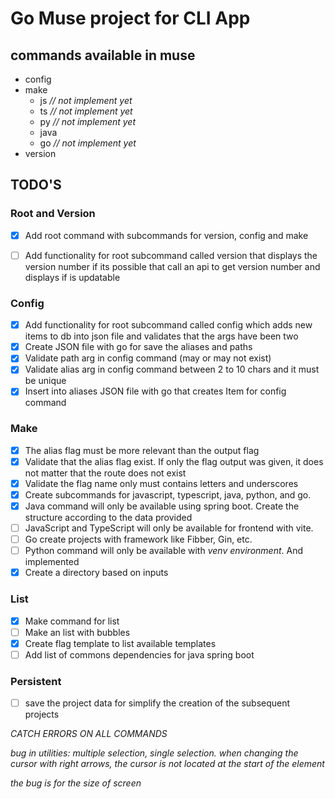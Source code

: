 # Go Muse project for CLI App

## commands available in muse

* config
* make
  * js *// not implement yet*
  * ts *// not implement yet*
  * py *// not implement yet*
  * java
  * go *// not implement yet*
* version

## TODO'S

### Root and Version

- [x] Add root command with subcommands for version, config and make

- [ ] Add functionality for root subcommand called version that displays the version number if its possible that call an api to get version number and displays if is updatable

### Config

- [x] Add functionality for root subcommand called config which adds new items to db into json file and validates that the args have been two
- [x] Create JSON file with go for save the aliases and paths
- [x] Validate path arg in config command (may or may not exist)
- [x] Validate alias arg in config command between 2 to 10 chars and it must be unique
- [x] Insert into aliases JSON file with go that creates Item for config command

### Make

- [x] The alias flag must be more relevant than the output flag
- [x] Validate that the alias flag exist. If only the flag output was given, it does not matter that the route does not exist
- [x] Validate the flag name only must contains letters and underscores
- [x] Create subcommands for javascript, typescript, java, python, and go.
- [x] Java command will only be available using spring boot. Create the structure according to the data provided
- [ ] JavaScript and TypeScript will only be available for frontend with vite.
- [ ] Go create projects with framework like Fibber, Gin, etc.
- [ ] Python command will only be available with *venv environment*. And implemented
- [x] Create a directory based on inputs

### List 

- [x] Make command for list
- [ ] Make an list with bubbles
- [x] Create flag template to list available templates
- [ ] Add list of commons dependencies for java spring boot

### Persistent

- [ ] save the project data for simplify the creation of the subsequent projects

*CATCH ERRORS ON ALL COMMANDS*

*bug in utilities: multiple selection, single selection. when changing the cursor with right arrows, the cursor is not located at the start of the element*

*the bug is for the size of screen*
